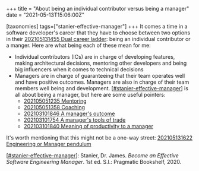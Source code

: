 +++
title = "About being an individual contributor versus being a manager"
date = "2021-05-13T15:06:00Z"

[taxonomies]
tags=["stanier-effective-manager"]
+++
It comes a time in a software developer's career that they have to choose between two options in their [202105131455 Dual career ladder](/blips/202105131455-dual-career-ladder): being an individual contributor or a manger. Here are what being each of these mean for me:

- Individual contributors (ICs) are in charge of developing features, making architectural decisions, mentoring other developers and being big influencers when it comes to technical decisions
- Managers are in charge of guaranteeing that their team operates well and have positive outcomes. Managers are also in charge of their team members well being and development. [[#stanier-effective-manager](/tags/stanier-effective-manager)] is all about being a manager, but here are some useful pointers:
	- [202105051235 Mentoring](/blips/202105051235-mentoring)
	- [202105051358 Coaching](/blips/202105051358-coaching)
	- [202103101846 A manager's outcome](/blips/202103101846-a-manager's-outcome)
	- [202103101754 A manager's tools of trade](/blips/202103101754-a-manager's-tools-of-trade)
	- [202103101840 Meaning of productivity to a manager](/blips/202103101840-meaning-of-productivity-to-a-manager)
	
It's worth mentioning that this might not be a one-way street: [202105131622 Engineering or Manager pendulum](/blips/202105131622-engineering-or-manager-pendulum)

[[#stanier-effective-manager](/tags/stanier-effective-manager)]: Stanier, Dr. James. _Become an Effective Software Engineering Manager_. 1st ed. S.l.: Pragmatic Bookshelf, 2020.
